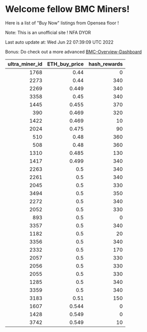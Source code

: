 # Welcome fellow BMC Miners!
Here is a list of "Buy Now" listings from Opensea floor !

Note: This is an unofficial site ! NFA DYOR

Last auto update at: Wed Jun 22 07:39:09 UTC 2022

Bonus: Do check out a more advanced [BMC-Overview-Dashboard](https://dune.com/defifunk/BMC-Overview-Dashboard)


|   ultra_miner_id |   ETH_buy_price |   hash_rewards |
|-----------------:|----------------:|---------------:|
|             1768 |           0.44  |              0 |
|             2273 |           0.44  |            340 |
|             2269 |           0.449 |            340 |
|             3358 |           0.45  |            340 |
|             1445 |           0.455 |            370 |
|              390 |           0.469 |            320 |
|             1422 |           0.469 |             10 |
|             2024 |           0.475 |             90 |
|              510 |           0.48  |            360 |
|              508 |           0.48  |            360 |
|             1310 |           0.485 |            130 |
|             1417 |           0.499 |            340 |
|             2263 |           0.5   |            340 |
|             2261 |           0.5   |            340 |
|             2045 |           0.5   |            330 |
|             3494 |           0.5   |            350 |
|             2272 |           0.5   |            340 |
|             2052 |           0.5   |            330 |
|              893 |           0.5   |              0 |
|             3357 |           0.5   |            340 |
|             1182 |           0.5   |             20 |
|             3356 |           0.5   |            340 |
|             2332 |           0.5   |            170 |
|             2057 |           0.5   |            330 |
|             2056 |           0.5   |            330 |
|             2055 |           0.5   |            330 |
|             1285 |           0.5   |            340 |
|             3359 |           0.5   |            340 |
|             3183 |           0.51  |            150 |
|             1607 |           0.544 |              0 |
|             1428 |           0.549 |              0 |
|             3742 |           0.549 |             10 |